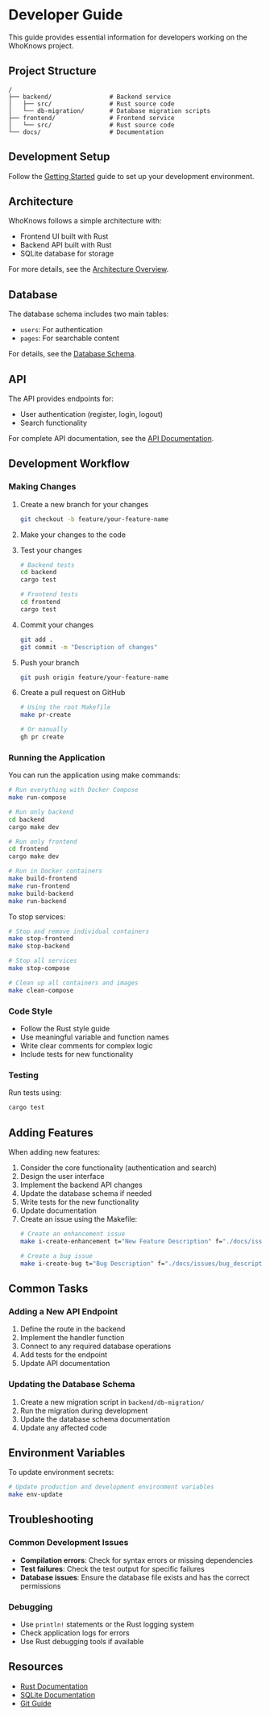 # Developer Guide

This guide provides essential information for developers working on the WhoKnows project.

## Project Structure

```
/
├── backend/                # Backend service
│   ├── src/                # Rust source code
│   └── db-migration/       # Database migration scripts
├── frontend/               # Frontend service
│   └── src/                # Rust source code
└── docs/                   # Documentation
```

## Development Setup

Follow the [Getting Started](./Getting-Started.md) guide to set up your development environment.

## Architecture

WhoKnows follows a simple architecture with:
- Frontend UI built with Rust
- Backend API built with Rust
- SQLite database for storage

For more details, see the [Architecture Overview](./architecture/overview.md).

## Database

The database schema includes two main tables:
- `users`: For authentication
- `pages`: For searchable content

For details, see the [Database Schema](./database_schema.md).

## API

The API provides endpoints for:
- User authentication (register, login, logout)
- Search functionality

For complete API documentation, see the [API Documentation](./api_documentation.md).

## Development Workflow

### Making Changes

1. Create a new branch for your changes
   ```bash
   git checkout -b feature/your-feature-name
   ```

2. Make your changes to the code

3. Test your changes
   ```bash
   # Backend tests
   cd backend
   cargo test
   
   # Frontend tests
   cd frontend
   cargo test
   ```

4. Commit your changes
   ```bash
   git add .
   git commit -m "Description of changes"
   ```

5. Push your branch
   ```bash
   git push origin feature/your-feature-name
   ```

6. Create a pull request on GitHub
   ```bash
   # Using the root Makefile
   make pr-create
   
   # Or manually
   gh pr create
   ```

### Running the Application

You can run the application using make commands:

```bash
# Run everything with Docker Compose
make run-compose

# Run only backend
cd backend
cargo make dev

# Run only frontend
cd frontend
cargo make dev

# Run in Docker containers
make build-frontend
make run-frontend
make build-backend
make run-backend
```

To stop services:
```bash
# Stop and remove individual containers
make stop-frontend
make stop-backend

# Stop all services
make stop-compose

# Clean up all containers and images
make clean-compose
```

### Code Style

- Follow the Rust style guide
- Use meaningful variable and function names
- Write clear comments for complex logic
- Include tests for new functionality

### Testing

Run tests using:
```bash
cargo test
```

## Adding Features

When adding new features:

1. Consider the core functionality (authentication and search)
2. Design the user interface
3. Implement the backend API changes
4. Update the database schema if needed
5. Write tests for the new functionality
6. Update documentation
7. Create an issue using the Makefile:
   ```bash
   # Create an enhancement issue
   make i-create-enhancement t="New Feature Description" f="./docs/issues/feature_description.md"
   
   # Create a bug issue
   make i-create-bug t="Bug Description" f="./docs/issues/bug_description.md"
   ```

## Common Tasks

### Adding a New API Endpoint

1. Define the route in the backend
2. Implement the handler function
3. Connect to any required database operations
4. Add tests for the endpoint
5. Update API documentation

### Updating the Database Schema

1. Create a new migration script in `backend/db-migration/`
2. Run the migration during development
3. Update the database schema documentation
4. Update any affected code

## Environment Variables

To update environment secrets:
```bash
# Update production and development environment variables
make env-update
```

## Troubleshooting

### Common Development Issues

- **Compilation errors**: Check for syntax errors or missing dependencies
- **Test failures**: Check the test output for specific failures
- **Database issues**: Ensure the database file exists and has the correct permissions

### Debugging

- Use `println!` statements or the Rust logging system
- Check application logs for errors
- Use Rust debugging tools if available

## Resources

- [Rust Documentation](https://www.rust-lang.org/learn)
- [SQLite Documentation](https://www.sqlite.org/docs.html)
- [Git Guide](https://git-scm.com/book) 